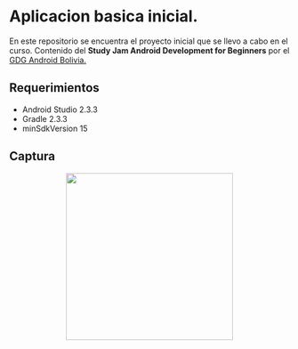# Aplicacion basica inicial.


En este repositorio se encuentra el proyecto inicial que se llevo a cabo en el curso.
Contenido del **Study Jam Android Development for Beginners** por el [GDG Android Bolivia.](http://www.gdg.androidbolivia.com/)


## Requerimientos

  * Android Studio 2.3.3
  * Gradle 2.3.3
  * minSdkVersion 15

## Captura

<div align="center">
    <center>
        <img src="/img/captura.png" width="300">
    </center>
</div>